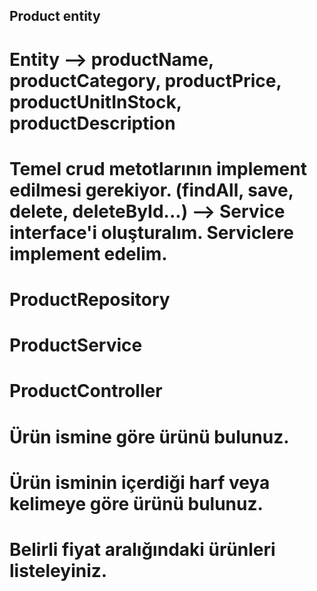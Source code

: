 ## Product entity
# Entity --> productName, productCategory, productPrice, productUnitInStock, productDescription
# Temel crud metotlarının implement edilmesi gerekiyor. (findAll, save, delete, deleteById...) --> Service interface'i oluşturalım. Serviclere implement edelim.
# ProductRepository
# ProductService
# ProductController
# Ürün ismine göre ürünü bulunuz.
# Ürün isminin içerdiği harf veya kelimeye göre ürünü bulunuz.
# Belirli fiyat aralığındaki ürünleri listeleyiniz.